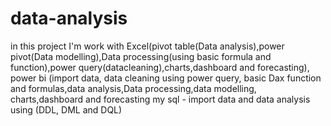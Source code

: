 # data-analysis
in this project I'm work with Excel(pivot table(Data analysis),power pivot(Data modelling),Data processing(using basic formula and function),power query(datacleaning),charts,dashboard and forecasting),
power bi (import data, data cleaning using power query, basic Dax function and formulas,data analysis,Data processing,data modelling, charts,dashboard  and forecasting
my sql - import data and data analysis using (DDL, DML and DQL)
